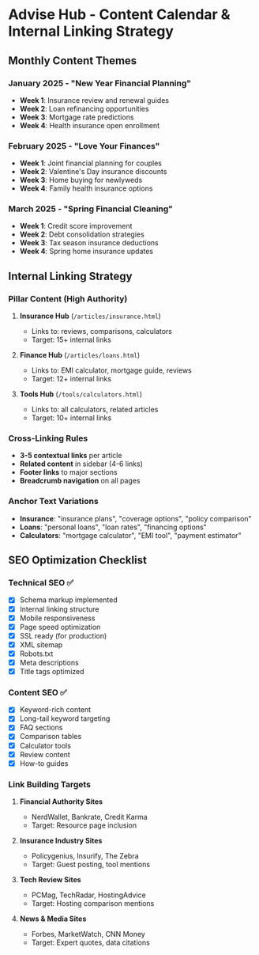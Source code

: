 # Advise Hub - Content Calendar & Internal Linking Strategy

## Monthly Content Themes

### January 2025 - "New Year Financial Planning"
- **Week 1**: Insurance review and renewal guides
- **Week 2**: Loan refinancing opportunities
- **Week 3**: Mortgage rate predictions
- **Week 4**: Health insurance open enrollment

### February 2025 - "Love Your Finances"
- **Week 1**: Joint financial planning for couples
- **Week 2**: Valentine's Day insurance discounts
- **Week 3**: Home buying for newlyweds
- **Week 4**: Family health insurance options

### March 2025 - "Spring Financial Cleaning"
- **Week 1**: Credit score improvement
- **Week 2**: Debt consolidation strategies
- **Week 3**: Tax season insurance deductions
- **Week 4**: Spring home insurance updates

## Internal Linking Strategy

### Pillar Content (High Authority)
1. **Insurance Hub** (`/articles/insurance.html`)
   - Links to: reviews, comparisons, calculators
   - Target: 15+ internal links

2. **Finance Hub** (`/articles/loans.html`)
   - Links to: EMI calculator, mortgage guide, reviews
   - Target: 12+ internal links

3. **Tools Hub** (`/tools/calculators.html`)
   - Links to: all calculators, related articles
   - Target: 10+ internal links

### Cross-Linking Rules
- **3-5 contextual links** per article
- **Related content** in sidebar (4-6 links)
- **Footer links** to major sections
- **Breadcrumb navigation** on all pages

### Anchor Text Variations
- **Insurance**: "insurance plans", "coverage options", "policy comparison"
- **Loans**: "personal loans", "loan rates", "financing options"
- **Calculators**: "mortgage calculator", "EMI tool", "payment estimator"

## SEO Optimization Checklist

### Technical SEO ✅
- [x] Schema markup implemented
- [x] Internal linking structure
- [x] Mobile responsiveness
- [x] Page speed optimization
- [x] SSL ready (for production)
- [x] XML sitemap
- [x] Robots.txt
- [x] Meta descriptions
- [x] Title tags optimized

### Content SEO ✅
- [x] Keyword-rich content
- [x] Long-tail keyword targeting
- [x] FAQ sections
- [x] Comparison tables
- [x] Calculator tools
- [x] Review content
- [x] How-to guides

### Link Building Targets
1. **Financial Authority Sites**
   - NerdWallet, Bankrate, Credit Karma
   - Target: Resource page inclusion

2. **Insurance Industry Sites**
   - Policygenius, Insurify, The Zebra
   - Target: Guest posting, tool mentions

3. **Tech Review Sites**
   - PCMag, TechRadar, HostingAdvice
   - Target: Hosting comparison mentions

4. **News & Media Sites**
   - Forbes, MarketWatch, CNN Money
   - Target: Expert quotes, data citations
